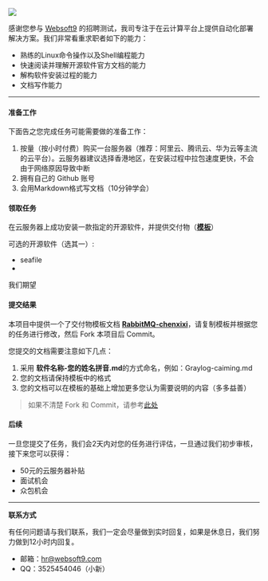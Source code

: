 ![](https://res.infoq.com/articles/continuous-testing-best-practices/en/headerimage/unlocking-continuous-testing-logo-big-1564402385131.jpg)

感谢您参与 [Websoft9](https://www.websoft9.com) 的招聘测试，我司专注于在云计算平台上提供自动化部署解决方案。我们非常看重求职者如下的能力：

* 熟练的Linux命令操作以及Shell编程能力
* 快速阅读并理解开源软件官方文档的能力
* 解构软件安装过程的能力
* 文档写作能力

---
#### 准备工作

下面告之您完成任务可能需要做的准备工作：

1. 按量（按小时付费）购买一台服务器（推荐：阿里云、腾讯云、华为云等主流的云平台）。云服务器建议选择香港地区，在安装过程中拉包速度更快，不会由于网络原因导致中断
2. 拥有自己的 Github 账号
3. 会用Markdown格式写文档（10分钟学会）

#### 领取任务

在云服务器上成功安装一款指定的开源软件，并提供交付物（**[模板](/RabbitMQ-chenxixi.md)**）

可选的开源软件（选其一）:

* seafile
* 

我们期望

#### 提交结果

本项目中提供一个了交付物模板文档 **[RabbitMQ-chenxixi](/RabbitMQ-chenxixi.md)**，请复制模板并根据您的任务进行修改，然后 Fork 本项目后 Commit。

您提交的文档需要注意如下几点：

1. 采用 **软件名称-您的姓名拼音.md**的方式命名，例如：Graylog-caiming.md
2. 您的文档请保持模板中的格式
3. 您的文档可以在模板的基础上增加更多您认为需要说明的内容（多多益善）

> 如果不清楚 Fork 和 Commit，请参考[此处](https://help.github.com/cn/github/getting-started-with-github/fork-a-repo)

#### 后续

一旦您提交了任务，我们会2天内对您的任务进行评估，一旦通过我们初步审核，接下来您可以获得：

* 50元的云服务器补贴
* 面试机会
* 众包机会

---

**联系方式**

有任何问题请与我们联系，我们一定会尽量做到实时回复，如果是休息日，我们努力做到12小时内回复。

* 邮箱：hr@websoft9.com
* QQ：3525454046（小新）

